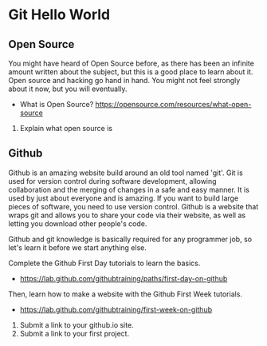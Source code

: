 # Git Hello World
## Open Source
You might have heard of Open Source before, as there has been an infinite amount written about the subject, but this is a good place to learn about it. Open source and hacking go hand in hand. You might not feel strongly about it now, but you will eventually.

* What is Open Source? <https://opensource.com/resources/what-open-source>
1. Explain what open source is

## Github
Github is an amazing website build around an old tool named 'git'. Git is used for version control during software development, allowing collaboration and the merging of changes in a safe and easy manner. It is used by just about everyone and is amazing. If you want to build large pieces of software, you need to use version control. Github is a website that wraps git and allows you to share your code via their website, as well as letting you download other people's code.

Github and git knowledge is basically required for any programmer job, so let's learn it before we start anything else. 

Complete the Github First Day tutorials to learn the basics. 

 *  <https://lab.github.com/githubtraining/paths/first-day-on-github>

Then, learn how to make a website with the Github First Week tutorials.

 * <https://lab.github.com/githubtraining/first-week-on-github>
   
1. Submit a link to your github.io site.
2. Submit a link to your first project. 